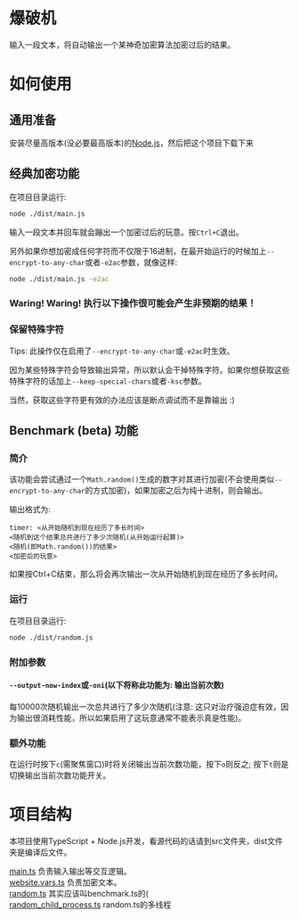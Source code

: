 # 爆破机
输入一段文本，将自动输出一个某神奇加密算法加密过后的结果。

# 如何使用
## 通用准备
安装尽量高版本(没必要最高版本)的[Node.js](https://nodejs.org/zh-cn/)，然后把这个项目下载下来
## 经典加密功能
在项目目录运行: 
```bash
node ./dist/main.js
```
输入一段文本并回车就会蹦出一个加密过后的玩意。按`Ctrl+C`退出。

另外如果你想加密成任何字符而不仅限于16进制，在最开始运行的时候加上`--encrypt-to-any-char`或者`-e2ac`参数，就像这样: 
```bash
node ./dist/main.js -e2ac
```

### Waring! Waring! 执行以下操作很可能会产生非预期的结果！
### 保留特殊字符
Tips: 此操作仅在启用了`--encrypt-to-any-char`或`-e2ac`时生效。

因为某些特殊字符会导致输出异常，所以默认会干掉特殊字符。如果你想获取这些特殊字符的话加上`--keep-special-chars`或者`-ksc`参数。

当然，获取这些字符更有效的办法应该是断点调试而不是靠输出 :)

## Benchmark (beta) 功能
### 简介
该功能会尝试通过一个`Math.random()`生成的数字对其进行加密(不会使用类似`--encrypt-to-any-char`的方式加密)，如果加密之后为纯十进制，则会输出。

输出格式为: 
```
timer: <从开始随机到现在经历了多长时间>
<随机到这个结果总共进行了多少次随机(从开始运行起算)>
<随机(即Math.random())的结果>
<加密后的玩意>
```

如果按Ctrl+C结束，那么将会再次输出一次从开始随机到现在经历了多长时间。
### 运行
在项目目录运行: 
```bash
node ./dist/random.js
```
### 附加参数
#### `--output-now-index`或`-oni`(以下将称此功能为: 输出当前次数)
每10000次随机输出一次总共进行了多少次随机(注意: 这只对治疗强迫症有效，因为输出很消耗性能，所以如果启用了这玩意通常不能表示真是性能)。
### 额外功能
在运行时按下`c`(需聚焦窗口)时将关闭输出当前次数功能，按下`o`则反之; 按下`t`则是切换输出当前次数功能开关。
# 项目结构
本项目使用TypeScript + Node.js开发，看源代码的话请到src文件夹，dist文件夹是编译后文件。

[main.ts](./src/main.ts) 负责输入输出等交互逻辑。<br />
[website.vars.ts](./src/website.vars.ts) 负责加密文本。<br />
[random.ts](./src/random.ts) 其实应该叫benchmark.ts的(<br />
[random_child_process.ts](./src/random_child_process.ts) random.ts的多线程